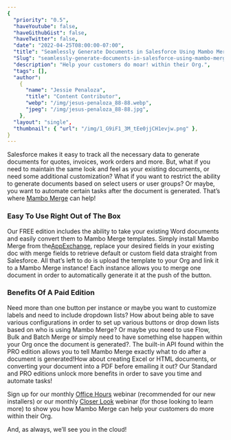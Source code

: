 ```yaml
---
{
  "priority": "0.5",
  "haveYoutube": false,
  "haveGithubGist": false,
  "haveTwitter": false,
  "date": "2022-04-25T08:00:00-07:00",
  "title": "Seamlessly Generate Documents in Salesforce Using Mambo Merge",
  "Slug": "seamlessly-generate-documents-in-salesforce-using-mambo-merge",
  "description": "Help your customers do moar! within their Org.",
  "tags": [],
  "author":
    {
      "name": "Jessie Penaloza",
      "title": "Content Contributor",
      "webp": "/img/jesus-penaloza_88-88.webp",
      "jpeg": "/img/jesus-penaloza_88-88.jpg",
    },
  "layout": "single",
  "thumbnail": { "url": "/img/1_G9iF1_3M_tEe0jjCH1evjw.png" },
}
---
```


Salesforce makes it easy to track all the necessary data to generate documents for quotes, invoices, work orders and more. But, what if you need to maintain the same look and feel as your existing documents, or need some additional customization? What if you want to restrict the ability to generate documents based on select users or user groups? Or maybe, you want to automate certain tasks after the document is generated. That’s where [Mambo Merge](https://www.mambomerge.com/) can help!

### Easy To Use Right Out of The Box

Our FREE edition includes the ability to take your existing Word documents and easily convert them to Mambo Merge templates. Simply install Mambo Merge from the[AppExchange](https://appexchange.salesforce.com/appxListingDetail?listingId=a0N3u00000MBinOEAT), replace your desired fields in your existing doc with merge fields to retrieve default or custom field data straight from Salesforce. All that’s left to do is upload the template to your Org and link it to a Mambo Merge instance! Each instance allows you to merge one document in order to automatically generate it at the push of the button.

### Benefits Of A Paid Edition

Need more than one button per instance or maybe you want to customize labels and need to include dropdown lists? How about being able to save various configurations in order to set up various buttons or drop down lists based on who is using Mambo Merge? Or maybe you need to use Flow, Bulk and Batch Merge or simply need to have something else happen within your Org once the document is generated?. The built-in API found within the PRO edition allows you to tell Mambo Merge exactly what to do after a document is generated!How about creating Excel or HTML documents, or converting your document into a PDF before emailing it out? Our Standard and PRO editions unlock more benefits in order to save you time and automate tasks!

Sign up for our monthly [Office Hours](https://events.mkpartners.com/MamboMergeOfficeHours) webinar (recommended for our new installers) or our monthly [Closer Look](https://events.mkpartners.com/MamboMergeCloserLook) webinar (for those looking to learn more) to show you how Mambo Merge can help your customers do more within their Org.

And, as always, we’ll see you in the cloud!
